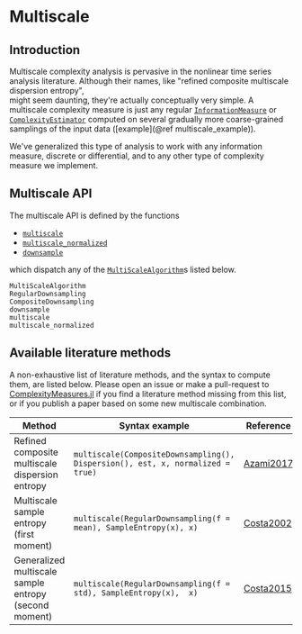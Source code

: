 # Multiscale

## Introduction

Multiscale complexity analysis is pervasive in the nonlinear time series analysis
literature. Although their names, like "refined composite multiscale dispersion entropy",  
might seem daunting, they're actually conceptually very simple. A multiscale complexity
measure is just any regular [`InformationMeasure`](@ref) or [`ComplexityEstimator`](@ref)
computed on several gradually more coarse-grained samplings of the input data
([example](@ref multiscale_example)).

We've generalized this type of analysis to work with any information measure, discrete or
differential, and to any other type of complexity measure we implement.

## Multiscale API

The multiscale API is defined by the functions

- [`multiscale`](@ref)
- [`multiscale_normalized`](@ref)
- [`downsample`](@ref)

which dispatch any of the [`MultiScaleAlgorithm`](@ref)s listed below.

```@docs
MultiScaleAlgorithm
RegularDownsampling
CompositeDownsampling
downsample
multiscale
multiscale_normalized
```

## Available literature methods

A non-exhaustive list of literature methods, and the syntax to compute them, are listed
below. Please open an issue or make a pull-request to
[ComplexityMeasures.jl](https://github.com/JuliaDynamics/ComplexityMeasures.jl) if you
find a literature method missing from this list, or if you publish a paper based on some
new multiscale combination.

| Method                                                | Syntax example                                                                 | Reference          |
| ----------------------------------------------------- | ------------------------------------------------------------------------------ | ------------------ |
| Refined composite multiscale dispersion entropy       | `multiscale(CompositeDownsampling(), Dispersion(), est, x, normalized = true)` | [Azami2017](@cite) |
| Multiscale sample entropy (first moment)              | `multiscale(RegularDownsampling(f = mean), SampleEntropy(x), x)`               | [Costa2002](@cite) |
| Generalized multiscale sample entropy (second moment) | `multiscale(RegularDownsampling(f = std), SampleEntropy(x),  x)`               | [Costa2015](@cite) |
